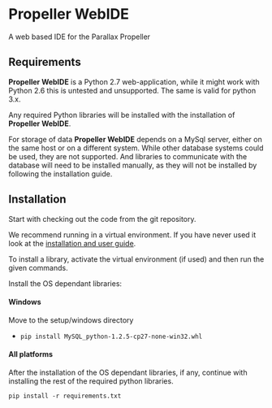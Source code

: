 # Propeller WebIDE
A web based IDE for the Parallax Propeller


## Requirements
**Propeller WebIDE** is a Python 2.7 web-application, while it might work with Python 2.6 this is untested and unsupported. The same is valid for python 3.x.

Any required Python libraries will be installed with the installation of **Propeller WebIDE**.

For storage of data **Propeller WebIDE** depends on a MySql server, either on the same host or on a different system. 
While other database systems could be used, they are not supported. 
And libraries to communicate with the database will need to be installed manually, as they will not be installed by following the installation guide.

## Installation
Start with checking out the code from the git repository.

We recommend running in a virtual environment. If you have never used it look at the [installation and user guide](https://virtualenv.pypa.io/en/stable/).

To install a library, activate the virtual environment (if used) and then run the given commands.

Install the OS dependant libraries:

#### Windows
Move to the setup/windows directory

- `pip install MySQL_python-1.2.5-cp27-none-win32.whl`

#### All platforms
After the installation of the OS dependant libraries, if any, continue with installing the rest of the required python libraries.

`pip install -r requirements.txt`

